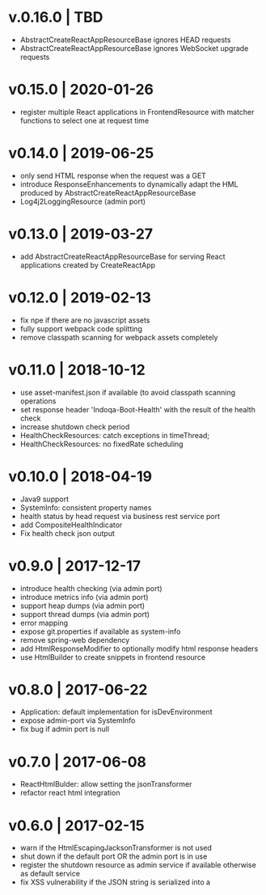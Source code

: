 # v.0.16.0 | TBD

* AbstractCreateReactAppResourceBase ignores HEAD requests
* AbstractCreateReactAppResourceBase ignores WebSocket upgrade requests

# v0.15.0 | 2020-01-26

* register multiple React applications in FrontendResource with matcher functions to select one at request time

# v0.14.0 | 2019-06-25

* only send HTML response when the request was a GET
* introduce ResponseEnhancements to dynamically adapt the HML produced by AbstractCreateReactAppResourceBase
* Log4j2LoggingResource (admin port)

# v0.13.0 | 2019-03-27

* add AbstractCreateReactAppResourceBase for serving React applications created by CreateReactApp

# v0.12.0 | 2019-02-13

* fix npe if there are no javascript assets
* fully support webpack code splitting
* remove classpath scanning for webpack assets completely

# v0.11.0 | 2018-10-12

* use asset-manifest.json if available (to avoid classpath scanning operations
* set response header 'Indoqa-Boot-Health' with the result of the health check
* increase shutdown check period
* HealthCheckResources: catch exceptions in timeThread;
* HealthCheckResources: no fixedRate scheduling

# v0.10.0 | 2018-04-19

* Java9 support
* SystemInfo: consistent property names
* health status by head request via business rest service port
* add CompositeHealthIndicator
* Fix health check json output

# v0.9.0 | 2017-12-17

* introduce health checking (via admin port)
* introduce metrics info (via admin port)
* support heap dumps (via admin port)
* support thread dumps (via admin port)
* error mapping
* expose git.properties if available as system-info
* remove spring-web dependency
* add HtmlResponseModifier to optionally modify html response headers
* use HtmlBuilder to create snippets in frontend resource

# v0.8.0 | 2017-06-22

* Application: default implementation for isDevEnvironment
* expose admin-port via SystemInfo
* fix bug if admin port is null

# v0.7.0 | 2017-06-08

* ReactHtmlBulder: allow setting the jsonTransformer
* refactor react html integration

# v0.6.0 | 2017-02-15

* warn if the HtmlEscapingJacksonTransformer is not used
* shut down if the default port OR the admin port is in use
* register the shutdown resource as admin service if available otherwise as default service
* fix XSS vulnerability if the JSON string is serialized into a <script> tag
* changed the mount of HTML resources from a route to an "after" filter
